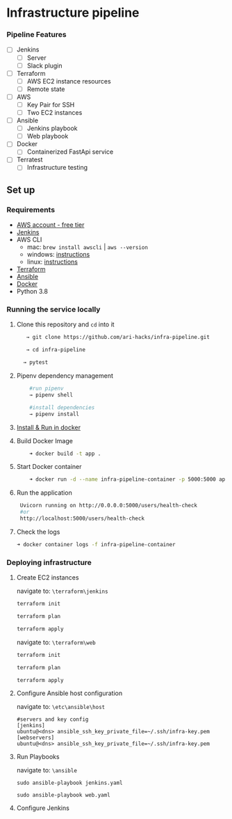 # Infrastructure pipeline

### Pipeline Features
- [ ] Jenkins 
  - [ ] Server
  - [ ] Slack plugin 
- [ ] Terraform 
  - [ ] AWS EC2 instance resources 
  - [ ] Remote state 
- [ ] AWS
  - [ ] Key Pair for SSH
  - [ ] Two EC2 instances
- [ ] Ansible 
  - [ ] Jenkins playbook
  - [ ] Web playbook 
- [ ] Docker
  - [ ] Containerized FastApi service 
- [ ] Terratest
  - [ ] Infrastructure testing 

## Set up

### Requirements
- [AWS account - free tier](https://aws.amazon.com/free/?all-free-tier.sort-by=item.additionalFields.SortRank&all-free-tier.sort-order=asc)
- [Jenkins](https://www.jenkins.io/)
- AWS CLI
  - mac: `brew install awscli` | `aws --version`
  - windows: [instructions](https://docs.aws.amazon.com/cli/latest/userguide/install-cliv2-windows.html)
  - linux: [instructions](https://docs.aws.amazon.com/cli/latest/userguide/install-cliv2-linux.html)
- [Terraform](https://learn.hashicorp.com/terraform/getting-started/install.html)
- [Ansible](https://docs.ansible.com/ansible/latest/installation_guide/intro_installation.html)
- [Docker](https://docs.docker.com/desktop/)
- Python 3.8

### Running the service locally 

1. Clone this repository and `cd` into it 
   ```BASH
      → git clone https://github.com/ari-hacks/infra-pipeline.git

      → cd infra-pipeline
    ```

    ```BASH 
      → pytest
    ```
2. Pipenv dependency management 
   
    ```BASH
        #run pipenv 
        → pipenv shell
    ```
    ```BASH
        #install dependencies  
        → pipenv install
    ```
3. [Install & Run in docker](https://hub.docker.com/) 
4. Build Docker Image 
    ```bash
        ➜ docker build -t app .
    ```
5. Start Docker container 
    ```bash
        ➜ docker run -d --name infra-pipeline-container -p 5000:5000 app
    ```
6. Run the application
   ```bash 
    Uvicorn running on http://0.0.0.0:5000/users/health-check 
    #or 
    http://localhost:5000/users/health-check
   ```
7. Check the logs 
   ```bash 
   ➜ docker container logs -f infra-pipeline-container
   ```

### Deploying infrastructure

1. Create EC2 instances 
   
   navigate to: `\terraform\jenkins`

   ```BASH
   terraform init

   terraform plan

   terraform apply
   ```

   navigate to: `\terraform\web`

   ```BASH
   terraform init

   terraform plan

   terraform apply
   ```
2. Configure Ansible host configuration 
   
   navigate to: `\etc\ansible\host`

   ```INIT
   #servers and key config
   [jenkins]
   ubuntu@<dns> ansible_ssh_key_private_file=~/.ssh/infra-key.pem
   [webservers]
   ubuntu@<dns> ansible_ssh_key_private_file=~/.ssh/infra-key.pem 
   ```
3. Run Playbooks
   
   navigate to: `\ansible`

   `sudo ansible-playbook jenkins.yaml`

   `sudo ansible-playbook web.yaml`

4. Configure Jenkins 
